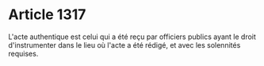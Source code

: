 # Article 1317

L'acte authentique est celui qui a été reçu par officiers publics ayant le droit d'instrumenter dans le lieu où l'acte a été rédigé, et avec les solennités requises.